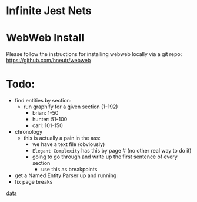 # Infinite Jest Nets

# WebWeb Install
Please follow the instructions for installing webweb locally via a git repo:
https://github.com/hneutr/webweb

# Todo:
- find entities by section:
    - run graphify for a given section (1-192)
        - brian: 1-50
        - hunter: 51-100
        - carl: 101-150
- chronology
    - this is actually a pain in the ass:
        - we have a text file (obviously)
        - `Elegant Complexity` has this by page # (no other real way to do it)
        - going to go through and write up the first sentence of every section
            - use this as breakpoints
- get a Named Entity Parser up and running
- fix page breaks

[data](https://raisuman123.files.wordpress.com/2013/05/david-foster-wallace-infinite-jest-v2-0.pdf)
